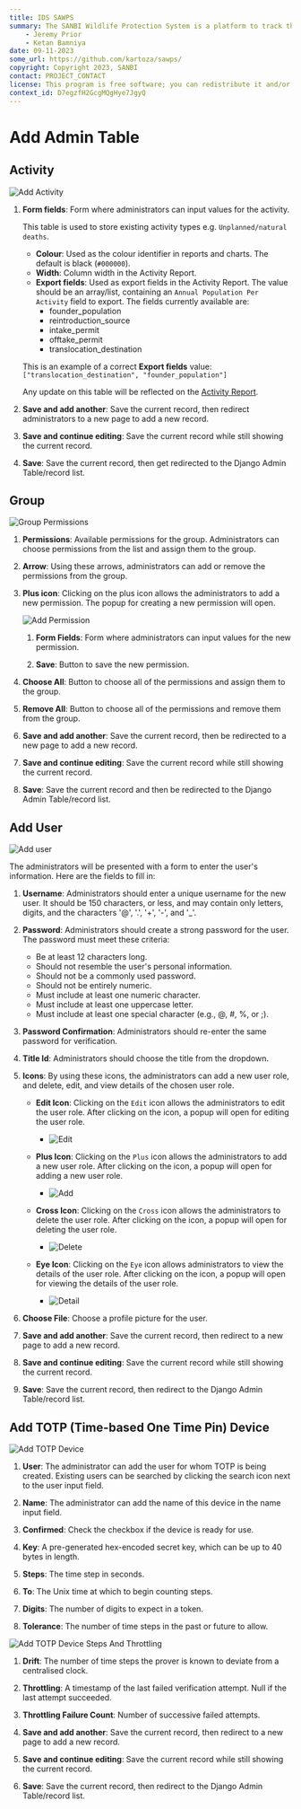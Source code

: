 ```yaml
---
title: IDS SAWPS
summary: The SANBI Wildlife Protection System is a platform to track the population levels of endangered wildlife.
    - Jeremy Prior
    - Ketan Bamniya
date: 09-11-2023
some_url: https://github.com/kartoza/sawps/
copyright: Copyright 2023, SANBI
contact: PROJECT_CONTACT
license: This program is free software; you can redistribute it and/or modify it under the terms of the GNU Affero General Public License as published by the Free Software Foundation; either version 3 of the License, or (at your option) any later version.
context_id: D7egzfH2GcgMQgHye7JgyQ
---
```


# Add Admin Table

## Activity

![Add Activity](./img/django-add-data-3.png)

1. **Form fields**: Form where administrators can input values for the activity.

    This table is used to store existing activity types e.g. `Unplanned/natural deaths`.

    * **Colour**: Used as the colour identifier in reports and charts. The default is black (`#000000`).
    * **Width**: Column width in the Activity Report.
    * **Export fields**: Used as export fields in the Activity Report. The value should be an array/list, containing an  `Annual Population Per Activity` field to export. The fields currently available are:
        * founder_population
        * reintroduction_source
        * intake_permit
        * offtake_permit
        * translocation_destination

    This is an example of a correct **Export fields** value:
    `["translocation_destination", "founder_population"]`

    Any update on this table will be reflected on the [Activity Report](../../user/manual/explore/reports.md).


3. **Save and add another**: Save the current record, then redirect administrators to a new page to add a new record.

4. **Save and continue editing**: Save the current record while still showing the current record.

5. **Save**: Save the current record, then get redirected to the Django Admin Table/record list.

## Group

![Group Permissions](./img/django-add-data-1.png)

1. **Permissions**: Available permissions for the group. Administrators can choose permissions from the list and assign them to the group.

2. **Arrow**: Using these arrows, administrators can add or remove the permissions from the group.

3. **Plus icon**: Clicking on the plus icon allows the administrators to add a new permission. The popup for creating a new permission will open.

    ![Add Permission](./img/django-add-data-2.png)

    1. **Form Fields**: Form where administrators can input values for the new permission.

    2. **Save**: Button to save the new permission.


4. **Choose All**: Button to choose all of the permissions and assign them to the group.

5. **Remove All**: Button to choose all of the permissions and remove them from the group.

6. **Save and add another**: Save the current record, then be redirected to a new page to add a new record.

7. **Save and continue editing**: Save the current record while still showing the current record.

8. **Save**: Save the current record and then be redirected to the Django Admin Table/record list.

## Add User

![Add user](./img/django-add-data-4.png)

The administrators will be presented with a form to enter the user's information. Here are the fields to fill in:

1. **Username**: Administrators should enter a unique username for the new user. It should be 150 characters, or less, and may contain only letters, digits, and the characters '@', '.', '+', '-', and '_'.

2. **Password**: Administrators should create a strong password for the user. The password must meet these criteria:
    - Be at least 12 characters long.
    - Should not resemble the user's personal information.
    - Should not be a commonly used password.
    - Should not be entirely numeric.
    - Must include at least one numeric character.
    - Must include at least one uppercase letter.
    - Must include at least one special character (e.g., @, #, %, or ;).

3. **Password Confirmation**: Administrators should re-enter the same password for verification.

4. **Title Id**: Administrators should choose the title from the dropdown.

5. **Icons**: By using these icons, the administrators can add a new user role, and delete, edit, and view details of the chosen user role.

    - **Edit Icon**: Clicking on the `Edit` icon allows the administrators to edit the user role. After clicking on the icon, a popup will open for editing the user role.
        - ![Edit](./img/django-add-data-5.png)

    - **Plus Icon**: Clicking on the `Plus` icon allows the administrators to add a new user role. After clicking on the icon, a popup will open for adding a new user role.
        - ![Add](./img/django-add-data-6.png)


    - **Cross Icon**: Clicking on the `Cross` icon allows the administrators to delete the user role. After clicking on the icon, a popup will open for deleting the user role.
        - ![Delete](./img/django-add-data-7.png)


    - **Eye Icon**: Clicking on the `Eye` icon allows administrators to view the details of the user role. After clicking on the icon, a popup will open for viewing the details of the user role.
        - ![Detail](./img/django-add-data-8.png)

6. **Choose File**: Choose a profile picture for the user.

7. **Save and add another**: Save the current record, then redirect to a new page to add a new record.

8. **Save and continue editing**: Save the current record while still showing the current record.

9. **Save**: Save the current record, then redirect to the Django Admin Table/record list.

## Add TOTP (Time-based One Time Pin) Device

![Add TOTP Device](./img/django-add-data-9.png)

1. **User**: The administrator can add the user for whom TOTP is being created. Existing users can be searched by clicking the search icon next to the user input field.

2.  **Name**: The administrator can add the name of this device in the name input field.

3. **Confirmed**: Check the checkbox if the device is ready for use.

4. **Key**: A pre-generated hex-encoded secret key, which can be up to 40 bytes in length.

5. **Steps**: The time step in seconds.

6. **To**: The Unix time at which to begin counting steps.

7. **Digits**: The number of digits to expect in a token.

8. **Tolerance**: The number of time steps in the past or future to allow.

![Add TOTP Device Steps And Throttling](./img/django-add-data-10.png)

1. **Drift**: The number of time steps the prover is known to deviate from a centralised clock.

2. **Throttling**: A timestamp of the last failed verification attempt. Null if the last attempt succeeded.

3. **Throttling Failure Count**: Number of successive failed attempts.

6. **Save and add another**: Save the current record, then redirect to a new page to add a new record.

7. **Save and continue editing**: Save the current record while still showing the current record.

8. **Save**: Save the current record, then redirect to the Django Admin Table/record list.
